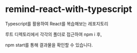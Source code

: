 # remind-react-with-typescript
Typescript를 활용하여 React를 복습해보는 레포지토리

루트 디렉토리에서 각각의 폴더로 접근하여 npm i 후,

npm start를 통해 결과물을 확인할 수 있습니다.
